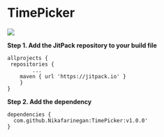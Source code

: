 # TimePicker

[![](https://jitpack.io/v/Nikafarinegan/TimePicker.svg)](https://jitpack.io/#Nikafarinegan/TimePicker)

**Step 1. Add the JitPack repository to your build file**
```
allprojects {
 repositories {
		...
	maven { url 'https://jitpack.io' }
	}
}
  ```
  
  
  **Step 2. Add the dependency**
```
dependencies {
  com.github.Nikafarinegan:TimePicker:v1.0.0'
}
```

